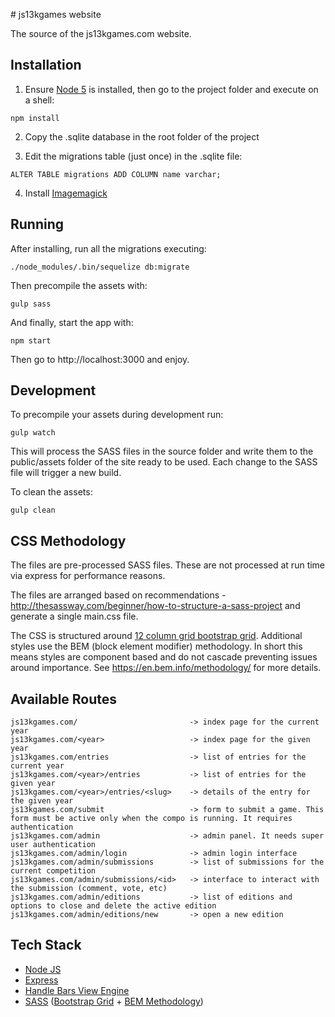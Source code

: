 # js13kgames website

The source of the js13kgames.com website.

## Installation

1. Ensure [Node 5](https://nodejs.org/en/) is installed, then go to the project folder and execute on a shell:
```
npm install
```

2. Copy the .sqlite database in the root folder of the project

3. Edit the migrations table (just once) in the .sqlite file:

```
ALTER TABLE migrations ADD COLUMN name varchar;
```

4. Install [Imagemagick](http://www.imagemagick.org)

## Running

After installing, run all the migrations executing:

```
./node_modules/.bin/sequelize db:migrate
```

Then precompile the assets with:
```
gulp sass
```

And finally, start the app with:
```
npm start
```

Then go to http://localhost:3000 and enjoy.

## Development

To precompile your assets during development run:
```
gulp watch
```
This will process the SASS files in the source folder and write them to the public/assets folder of the site ready to
be used. Each change to the SASS file will trigger a new build.

To clean the assets:
```
gulp clean
```

## CSS Methodology

The files are pre-processed SASS files. These are not processed at run time via express for performance reasons.

The files are arranged based on recommendations - http://thesassway.com/beginner/how-to-structure-a-sass-project and
generate a single main.css file.

The CSS is structured around [12 column grid bootstrap grid](https://getbootstrap.com/examples/grid/). Additional
styles use the BEM (block element modifier) methodology. In short this means styles are component based and do not
cascade preventing issues around importance.
See https://en.bem.info/methodology/ for more details.

## Available Routes

```
js13kgames.com/                         -> index page for the current year
js13kgames.com/<year>                   -> index page for the given year
js13kgames.com/entries                  -> list of entries for the current year
js13kgames.com/<year>/entries           -> list of entries for the given year
js13kgames.com/<year>/entries/<slug>    -> details of the entry for the given year
js13kgames.com/submit                   -> form to submit a game. This form must be active only when the compo is running. It requires authentication
js13kgames.com/admin                    -> admin panel. It needs super user authentication
js13kgames.com/admin/login              -> admin login interface
js13kgames.com/admin/submissions        -> list of submissions for the current competition
js13kgames.com/admin/submissions/<id>   -> interface to interact with the submission (comment, vote, etc)
js13kgames.com/admin/editions           -> list of editions and options to close and delete the active edition
js13kgames.com/admin/editions/new       -> open a new edition
```

## Tech Stack

* [Node JS](https://nodejs.org/en/)
* [Express](http://expressjs.com/)
* [Handle Bars View Engine](http://handlebarsjs.com/)
* [SASS](http://sass-lang.com/guide) ([Bootstrap Grid](https://getbootstrap.com/examples/grid/) + [BEM Methodology](https://en.bem.info/methodology/))
